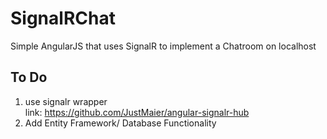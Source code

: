 # SignalRChat
Simple AngularJS that uses SignalR to implement a Chatroom on localhost  
## To Do  
1. use signalr wrapper  
   link: https://github.com/JustMaier/angular-signalr-hub  
1. Add Entity Framework/ Database Functionality 
